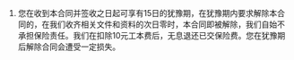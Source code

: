 1. 您在收到本合同并签收之日起可享有15日的犹豫期，在犹豫期内要求解除本合同的，在我们收齐相关文件和资料的次日零时，本合同即被解除，我们自始不承担保险责任。我们在扣除10元工本费后，无息退还已交保险费。您在犹豫期后解除合同会遭受一定损失。